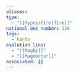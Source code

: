 ```yaml
---
aliases: 
type:
  - "[[Types/fire|fire]]"
national dex number: 126
tags:
  - Kanto
evolution line:
  - "[[Magby]]"
  - "[[Magmortar]]"
associated: []
---
```

